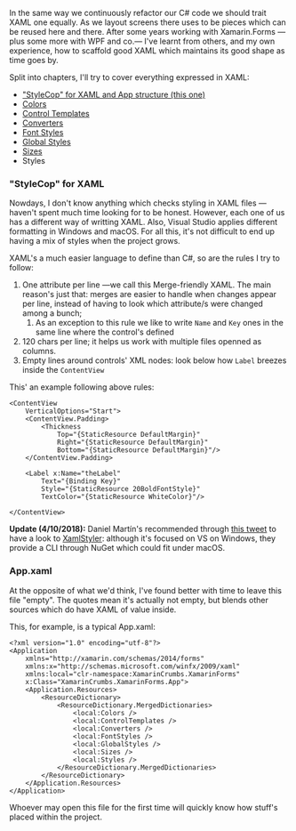 In the same way we continuously refactor our C# code we should trait XAML one equally. As we layout screens there uses to be pieces which can be reused here and there. After some years working with Xamarin.Forms —plus some more with WPF and co.— I've learnt from others, and my own experience, how to scaffold good XAML which maintains its good shape as time goes by.

Split into chapters, I'll try to cover everything expressed in XAML:

- ["StyleCop" for XAML and App structure (this one)](?i=xf-xaml)
- [Colors](?i=xf-xaml-colors)
- [Control Templates](?i=xf-xaml-control-templates)
- [Converters](?i=xf-xaml-converters)
- [Font Styles](?i=xf-xaml-font-styles)
- [Global Styles](?i=xf-xaml-global-styles)
- [Sizes](?i=xf-xaml-sizes)
- Styles

### "StyleCop" for XAML

Nowdays, I don't know anything which checks styling in XAML files —haven't spent much time looking for to be honest. However, each one of us has a different way of writting XAML. Also, Visual Studio applies different formatting in Windows and macOS. For all this, it's not difficult to end up having a mix of styles when the project grows.

XAML's a much easier language to define than C#, so are the rules I try to follow:

1. One attribute per line —we call this Merge-friendly XAML. The main reason's just that: merges are easier to handle when changes appear per line, instead of having to look which attribute/s were changed among a bunch;
   1. As an exception to this rule we like to write `Name` and `Key` ones in the same line where the control's defined
2. 120 chars per line; it helps us work with multiple files openned as columns.
3. Empty lines around controls' XML nodes: look below how `Label` breezes inside the `ContentView`

This' an example following above rules:

```xaml
<ContentView
    VerticalOptions="Start">
    <ContentView.Padding>
        <Thickness
            Top="{StaticResource DefaultMargin}"
            Right="{StaticResource DefaultMargin}"
            Bottom="{StaticResource DefaultMargin}"/>
    </ContentView.Padding>
    
    <Label x:Name="theLabel"
        Text="{Binding Key}"
        Style="{StaticResource 20BoldFontStyle}"
        TextColor="{StaticResource WhiteColor}"/>
    
</ContentView>
```

**Update (4/10/2018):** Daniel Martín's recommended through [this tweet](https://twitter.com/danimart1991/status/1047735254046453761) to have a look to [XamlStyler](https://github.com/Xavalon/XamlStyler): although it's focused on VS on Windows, they provide a CLI through NuGet which could fit under macOS.

### App.xaml

At the opposite of what we'd think, I've found better with time to leave this file "empty". The quotes mean it's actually not empty, but blends other sources which do have XAML of value inside.

This, for example, is a typical App.xaml:

```xaml
<?xml version="1.0" encoding="utf-8"?>
<Application 
    xmlns="http://xamarin.com/schemas/2014/forms"
    xmlns:x="http://schemas.microsoft.com/winfx/2009/xaml"
    xmlns:local="clr-namespace:XamarinCrumbs.XamarinForms"
    x:Class="XamarinCrumbs.XamarinForms.App">
    <Application.Resources>
        <ResourceDictionary>
            <ResourceDictionary.MergedDictionaries>
                <local:Colors />
                <local:ControlTemplates />
                <local:Converters />
                <local:FontStyles />
                <local:GlobalStyles />
                <local:Sizes />
                <local:Styles />
            </ResourceDictionary.MergedDictionaries>
        </ResourceDictionary>
    </Application.Resources>
</Application>
```

Whoever may open this file for the first time will quickly know how stuff's placed within the project.